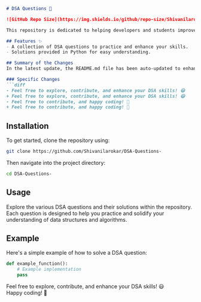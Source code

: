 ```markdown
# DSA Questions 🚀

![GitHub Repo Size](https://img.shields.io/github/repo-size/Shivanilarokar/DSA-Questions-) ![Contributors](https://img.shields.io/github/contributors/Shivanilarokar/DSA-Questions-) ![Issues](https://img.shields.io/github/issues/Shivanilarokar/DSA-Questions-)

This repository is dedicated to helping developers and students improve their skills in Data Structures and Algorithms (DSA) through a collection of curated questions and solutions.

## Features ✨
- A collection of DSA questions to practice and enhance your skills.
- Solutions provided in Python for easy understanding.

## Summary of the Changes
In the latest update, the README.md file has been auto-updated to enhance clarity and readability. Key changes include the addition of a dedicated features section and improved phrasing in the concluding remarks.

### Specific Changes
```diff
- Feel free to explore, contribute, and enhance your DSA skills! 😃
+ Feel free to explore, contribute, and enhance your DSA skills! 😃
- Feel free to contribute, and happy coding! 🎉
+ Feel free to contribute, and happy coding! 🎉
```

## Installation
To get started, clone the repository using:
```bash
git clone https://github.com/Shivanilarokar/DSA-Questions-
```
Then navigate into the project directory:
```bash
cd DSA-Questions-
```

## Usage
Explore the various DSA questions and their solutions within the repository. Each question is designed to help you practice and solidify your understanding of data structures and algorithms.

## Example
Here's a simple example of how to solve a DSA question:
```python
def example_function():
    # Example implementation
    pass
```

Feel free to explore, contribute, and enhance your DSA skills! 😃  
Happy coding! 🎉
```
